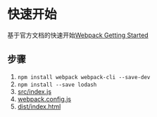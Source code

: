 # 快速开始
基于官方文档的快速开始[Webpack Getting Started](https://webpack.js.org/guides/getting-started/)

## 步骤
1. `npm install webpack webpack-cli --save-dev`
2. `npm install --save lodash`
3. [src/index.js](./src/index.js)
4. [webpack.config.js](./webpack.config.js)
5. [dist/index.html](./dist/index.html)